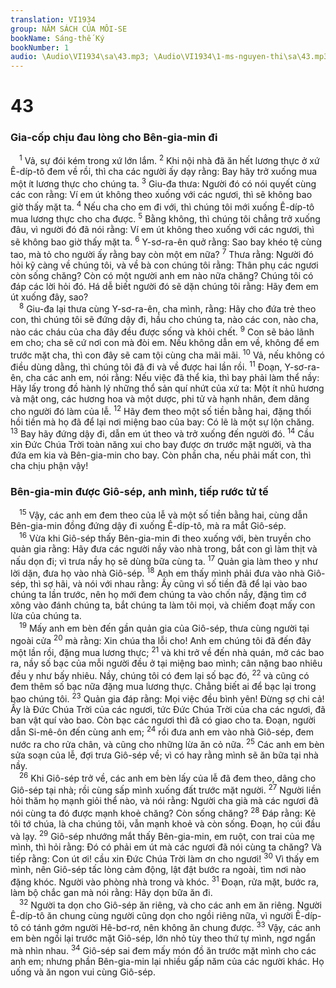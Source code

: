 ```yaml
---
translation: VI1934
group: NĂM SÁCH CỦA MÔI-SE
bookName: Sáng-thế Ký 
bookNumber: 1
audio: \Audio\VI1934\sa\43.mp3; \Audio\VI1934\1-ms-nguyen-thi\sa\43.mp3
---
```


<div class="title"><h1>43</h1><h3>Gia-cốp chịu đau lòng cho Bên-gia-min đi</h3></div>
<span class="verse sa_43_1"> <sup>1</sup> Vả, sự đói kém trong xứ lớn lắm. </span>
<span class="verse sa_43_2"><sup>2</sup> Khi nội nhà đã ăn hết lương thực ở xứ Ê-díp-tô đem về rồi, thì cha các người ấy dạy rằng: Bay hãy trở xuống mua một ít lương thực cho chúng ta. </span>
<span class="verse sa_43_3"><sup>3</sup> Giu-đa thưa: Người đó có nói quyết cùng các con rằng: Ví em út không theo xuống với các ngươi, thì sẽ không bao giờ thấy mặt ta. </span>
<span class="verse sa_43_4"><sup>4</sup> Nếu cha cho em đi với, thì chúng tôi mới xuống Ê-díp-tô mua lương thực cho cha được. </span>
<span class="verse sa_43_5"><sup>5</sup> Bằng không, thì chúng tôi chẳng trở xuống đâu, vì người đó đã nói rằng: Ví em út không theo xuống với các ngươi, thì sẽ không bao giờ thấy mặt ta. </span>
<span class="verse sa_43_6"><sup>6</sup> Y-sơ-ra-ên quở rằng: Sao bay khéo tệ cùng tao, mà tỏ cho người ấy rằng bay còn một em nữa? </span>
<span class="verse sa_43_7"><sup>7</sup> Thưa rằng: Người đó hỏi kỹ càng về chúng tôi, và về bà con chúng tôi rằng: Thân phụ các ngươi còn sống chăng? Còn có một người anh em nào nữa chăng? Chúng tôi có đáp các lời hỏi đó. Há dễ biết người đó sẽ dặn chúng tôi rằng: Hãy đem em út xuống đây, sao? <br/></span>
<span class="verse sa_43_8"> <sup>8</sup> Giu-đa lại thưa cùng Y-sơ-ra-ên, cha mình, rằng: Hãy cho đứa trẻ theo con, thì chúng tôi sẽ đứng dậy đi, hầu cho chúng ta, nào các con, nào cha, nào các cháu của cha đây đều được sống và khỏi chết. </span>
<span class="verse sa_43_9"><sup>9</sup> Con sẽ bảo lãnh em cho; cha sẽ cứ nơi con mà đòi em. Nếu không dẫn em về, không để em trước mặt cha, thì con đây sẽ cam tội cùng cha mãi mãi. </span>
<span class="verse sa_43_10"><sup>10</sup> Vả, nếu không có điều dùng dằng, thì chúng tôi đã đi và về được hai lần rồi. </span>
<span class="verse sa_43_11"><sup>11</sup> Đoạn, Y-sơ-ra-ên, cha các anh em, nói rằng: Nếu việc đã thể kia, thì bay phải làm thể nầy: Hãy lấy trong đồ hành lý những thổ sản quí nhứt của xứ ta: Một ít nhũ hương và mật ong, các hương hoa và một dược, phi tử và hạnh nhân, đem dâng cho người đó làm của lễ. </span>
<span class="verse sa_43_12"><sup>12</sup> Hãy đem theo một số tiền bằng hai, đặng thối hồi tiền mà họ đã để lại nơi miệng bao của bay: Có lẽ là một sự lộn chăng. </span>
<span class="verse sa_43_13"><sup>13</sup> Bay hãy đứng dậy đi, dẫn em út theo và trở xuống đến người đó. </span>
<span class="verse sa_43_14"><sup>14</sup> Cầu xin Đức Chúa Trời toàn năng xui cho bay được ơn trước mặt người, và tha đứa em kia và Bên-gia-min cho bay. Còn phần cha, nếu phải mất con, thì cha chịu phận vậy! <br/></span>
<div class="title"><h3>Bên-gia-min được Giô-sép, anh mình, tiếp rước tử tế</h3></div>
<span class="verse sa_43_15"> <sup>15</sup> Vậy, các anh em đem theo của lễ và một số tiền bằng hai, cùng dẫn Bên-gia-min đồng đứng dậy đi xuống Ê-díp-tô, mà ra mắt Giô-sép. <br/></span>
<span class="verse sa_43_16"> <sup>16</sup> Vừa khi Giô-sép thấy Bên-gia-min đi theo xuống với, bèn truyền cho quản gia rằng: Hãy đưa các người nầy vào nhà trong, bắt con gì làm thịt và nấu dọn đi; vì trưa nầy họ sẽ dùng bữa cùng ta. </span>
<span class="verse sa_43_17"><sup>17</sup> Quản gia làm theo y như lời dặn, đưa họ vào nhà Giô-sép. </span>
<span class="verse sa_43_18"><sup>18</sup> Anh em thấy mình phải đưa vào nhà Giô-sép, thì sợ hãi, và nói với nhau rằng: Ấy cũng vì số tiền đã để lại vào bao chúng ta lần trước, nên họ mới đem chúng ta vào chốn nầy, đặng tìm cớ xông vào đánh chúng ta, bắt chúng ta làm tôi mọi, và chiếm đoạt mấy con lừa của chúng ta. <br/></span>
<span class="verse sa_43_19"> <sup>19</sup> Mấy anh em bèn đến gần quản gia của Giô-sép, thưa cùng người tại ngoài cửa </span>
<span class="verse sa_43_20"><sup>20</sup> mà rằng: Xin chúa tha lỗi cho! Anh em chúng tôi đã đến đây một lần rồi, đặng mua lương thực; </span>
<span class="verse sa_43_21"><sup>21</sup> và khi trở về đến nhà quán, mở các bao ra, nầy số bạc của mỗi người đều ở tại miệng bao mình; cân nặng bao nhiêu đều y như bấy nhiêu. Nầy, chúng tôi có đem lại số bạc đó, </span>
<span class="verse sa_43_22"><sup>22</sup> và cũng có đem thêm số bạc nữa đặng mua lương thực. Chẳng biết ai để bạc lại trong bao chúng tôi. </span>
<span class="verse sa_43_23"><sup>23</sup> Quản gia đáp rằng: Mọi việc đều bình yên! Đừng sợ chi cả! Ấy là Đức Chúa Trời của các ngươi, tức Đức Chúa Trời của cha các ngươi, đã ban vật quí vào bao. Còn bạc các ngươi thì đã có giao cho ta. Đoạn, người dẫn Si-mê-ôn đến cùng anh em; </span>
<span class="verse sa_43_24"><sup>24</sup> rồi đưa anh em vào nhà Giô-sép, đem nước ra cho rửa chân, và cũng cho những lừa ăn cỏ nữa. </span>
<span class="verse sa_43_25"><sup>25</sup> Các anh em bèn sửa soạn của lễ, đợi trưa Giô-sép về; vì có hay rằng mình sẽ ăn bữa tại nhà nầy. <br/></span>
<span class="verse sa_43_26"> <sup>26</sup> Khi Giô-sép trở về, các anh em bèn lấy của lễ đã đem theo, dâng cho Giô-sép tại nhà; rồi cùng sấp mình xuống đất trước mặt người. </span>
<span class="verse sa_43_27"><sup>27</sup> Người liền hỏi thăm họ mạnh giỏi thể nào, và nói rằng: Người cha già mà các ngươi đã nói cùng ta đó được mạnh khoẻ chăng? Còn sống chăng? </span>
<span class="verse sa_43_28"><sup>28</sup> Đáp rằng: Kẻ tôi tớ chúa, là cha chúng tôi, vẫn mạnh khoẻ và còn sống. Đoạn, họ cúi đầu và lạy. </span>
<span class="verse sa_43_29"><sup>29</sup> Giô-sép nhướng mắt thấy Bên-gia-min, em ruột, con trai của mẹ mình, thì hỏi rằng: Đó có phải em út mà các ngươi đã nói cùng ta chăng? Và tiếp rằng: Con út ơi! cầu xin Đức Chúa Trời làm ơn cho ngươi! </span>
<span class="verse sa_43_30"><sup>30</sup> Vì thấy em mình, nên Giô-sép tấc lòng cảm động, lật đật bước ra ngoài, tìm nơi nào đặng khóc. Người vào phòng nhà trong và khóc. </span>
<span class="verse sa_43_31"><sup>31</sup> Đoạn, rửa mặt, bước ra, làm bộ chắc gan mà nói rằng: Hãy dọn bữa ăn đi. <br/></span>
<span class="verse sa_43_32"> <sup>32</sup> Người ta dọn cho Giô-sép ăn riêng, và cho các anh em ăn riêng. Người Ê-díp-tô ăn chung cùng người cũng dọn cho ngồi riêng nữa, vì người Ê-díp-tô có tánh gớm người Hê-bơ-rơ, nên không ăn chung được. </span>
<span class="verse sa_43_33"><sup>33</sup> Vậy, các anh em bèn ngồi lại trước mặt Giô-sép, lớn nhỏ tùy theo thứ tự mình, ngơ ngẩn mà nhìn nhau. </span>
<span class="verse sa_43_34"><sup>34</sup> Giô-sép sai đem mấy món đồ ăn trước mặt mình cho các anh em; nhưng phần Bên-gia-min lại nhiều gấp năm của các người khác. Họ uống và ăn ngon vui cùng Giô-sép. <br/></span>
